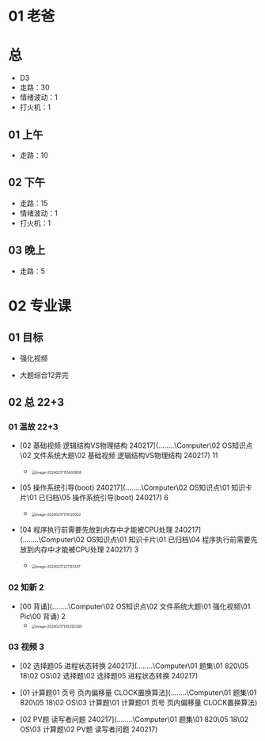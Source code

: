 # 01 老爸



# 总

* D3
* 走路：30
* 情绪波动：1
* 打火机：1



## 01 上午 

* 走路：10

## 02 下午

* 走路：15
* 情绪波动：1
* 打火机：1

## 03 晚上

* 走路：5



# 02 专业课



## 01 目标

* 强化视频

* 大题综合12弄完

  



## 02 总 22+3

### 01 温故 22+3

*  [02 基础视频 逻辑结构VS物理结构 240217](..\..\..\..\Computer\02 OS知识点\02 文件系统大题\02 基础视频 逻辑结构VS物理结构 240217) 11
   *  <img src="https://cvp.oss-cn-shanghai.aliyuncs.com/picgo/202402171514878.png" alt="image-20240217151435808" style="zoom:50%;" />

*  [05 操作系统引导(boot) 240217](..\..\..\..\Computer\02 OS知识点\01 知识卡片\01 已归档\05 操作系统引导(boot) 240217)  6
   *  <img src="https://cvp.oss-cn-shanghai.aliyuncs.com/picgo/202402171741154.png" alt="image-20240217174120022" style="zoom:50%;" />

*  [04 程序执行前需要先放到内存中才能被CPU处理 240217](..\..\..\..\Computer\02 OS知识点\01 知识卡片\01 已归档\04 程序执行前需要先放到内存中才能被CPU处理 240217)  3
   *  <img src="https://cvp.oss-cn-shanghai.aliyuncs.com/picgo/202402172211410.png" alt="image-20240217221151347" style="zoom:50%;" />




### 02 知新 2

* [00 背诵](..\..\..\..\Computer\02 OS知识点\02 文件系统大题\01 强化视频\01 Pic\00 背诵) 2
  * <img src="https://cvp.oss-cn-shanghai.aliyuncs.com/picgo/202402171453400.png" alt="image-20240217145350340" style="zoom:50%;" />




### 03 视频 3

*  [02 选择题05 进程状态转换 240217](..\..\..\..\Computer\01 题集\01 820\05 18\02 OS\02 选择题\02 选择题05 进程状态转换 240217)  

*  [01 计算题01 页号 页内偏移量 CLOCK置换算法](..\..\..\..\Computer\01 题集\01 820\05 18\02 OS\03 计算题\01 计算题01 页号 页内偏移量 CLOCK置换算法) 
*  [02 PV题 读写者问题 240217](..\..\..\..\Computer\01 题集\01 820\05 18\02 OS\03 计算题\02 PV题 读写者问题 240217) 




